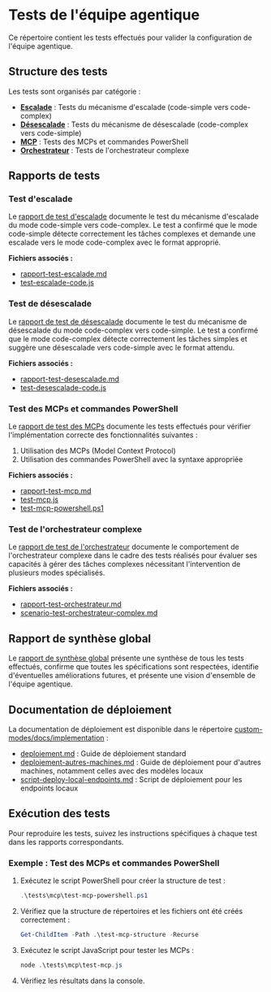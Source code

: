 # Tests de l'équipe agentique

Ce répertoire contient les tests effectués pour valider la configuration de l'équipe agentique.

## Structure des tests

Les tests sont organisés par catégorie :

- **[Escalade](./escalade/)** : Tests du mécanisme d'escalade (code-simple vers code-complex)
- **[Désescalade](./desescalade/)** : Tests du mécanisme de désescalade (code-complex vers code-simple)
- **[MCP](./mcp/)** : Tests des MCPs et commandes PowerShell
- **[Orchestrateur](./orchestrateur/)** : Tests de l'orchestrateur complexe

## Rapports de tests

### Test d'escalade

Le [rapport de test d'escalade](./escalade/rapport-test-escalade.md) documente le test du mécanisme d'escalade du mode code-simple vers code-complex. Le test a confirmé que le mode code-simple détecte correctement les tâches complexes et demande une escalade vers le mode code-complex avec le format approprié.

**Fichiers associés :**
- [rapport-test-escalade.md](./escalade/rapport-test-escalade.md)
- [test-escalade-code.js](./escalade/test-escalade-code.js)

### Test de désescalade

Le [rapport de test de désescalade](./desescalade/rapport-test-desescalade.md) documente le test du mécanisme de désescalade du mode code-complex vers code-simple. Le test a confirmé que le mode code-complex détecte correctement les tâches simples et suggère une désescalade vers code-simple avec le format attendu.

**Fichiers associés :**
- [rapport-test-desescalade.md](./desescalade/rapport-test-desescalade.md)
- [test-desescalade-code.js](./desescalade/test-desescalade-code.js)

### Test des MCPs et commandes PowerShell

Le [rapport de test des MCPs](./mcp/rapport-test-mcp.md) documente les tests effectués pour vérifier l'implémentation correcte des fonctionnalités suivantes :
1. Utilisation des MCPs (Model Context Protocol)
2. Utilisation des commandes PowerShell avec la syntaxe appropriée

**Fichiers associés :**
- [rapport-test-mcp.md](./mcp/rapport-test-mcp.md)
- [test-mcp.js](./mcp/test-mcp.js)
- [test-mcp-powershell.ps1](./mcp/test-mcp-powershell.ps1)

### Test de l'orchestrateur complexe

Le [rapport de test de l'orchestrateur](./orchestrateur/rapport-test-orchestrateur.md) documente le comportement de l'orchestrateur complexe dans le cadre des tests réalisés pour évaluer ses capacités à gérer des tâches complexes nécessitant l'intervention de plusieurs modes spécialisés.

**Fichiers associés :**
- [rapport-test-orchestrateur.md](./orchestrateur/rapport-test-orchestrateur.md)
- [scenario-test-orchestrateur-complex.md](./orchestrateur/scenario-test-orchestrateur-complex.md)

## Rapport de synthèse global

Le [rapport de synthèse global](../rapport-synthese-global.md) présente une synthèse de tous les tests effectués, confirme que toutes les spécifications sont respectées, identifie d'éventuelles améliorations futures, et présente une vision d'ensemble de l'équipe agentique.

## Documentation de déploiement

La documentation de déploiement est disponible dans le répertoire [custom-modes/docs/implementation](../custom-modes/docs/implementation/) :

- [deploiement.md](../custom-modes/docs/implementation/deploiement.md) : Guide de déploiement standard
- [deploiement-autres-machines.md](../custom-modes/docs/implementation/deploiement-autres-machines.md) : Guide de déploiement pour d'autres machines, notamment celles avec des modèles locaux
- [script-deploy-local-endpoints.md](../custom-modes/docs/implementation/script-deploy-local-endpoints.md) : Script de déploiement pour les endpoints locaux

## Exécution des tests

Pour reproduire les tests, suivez les instructions spécifiques à chaque test dans les rapports correspondants.

### Exemple : Test des MCPs et commandes PowerShell

1. Exécutez le script PowerShell pour créer la structure de test :
   ```powershell
   .\tests\mcp\test-mcp-powershell.ps1
   ```

2. Vérifiez que la structure de répertoires et les fichiers ont été créés correctement :
   ```powershell
   Get-ChildItem -Path .\test-mcp-structure -Recurse
   ```

3. Exécutez le script JavaScript pour tester les MCPs :
   ```powershell
   node .\tests\mcp\test-mcp.js
   ```

4. Vérifiez les résultats dans la console.